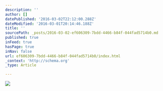 ```yaml
---
description: ''
author: []
datePublished: '2016-03-02T22:12:00.288Z'
dateModified: '2016-03-01T20:14:46.188Z'
title: ''
sourcePath: _posts/2016-03-02-ef606309-7bdd-4466-b84f-044fad5714b0.md
published: true
inFeed: true
hasPage: true
inNav: false
url: ef606309-7bdd-4466-b84f-044fad5714b0/index.html
_context: 'http://schema.org'
_type: Article

---
```

![](https://the-grid-user-content.s3-us-west-2.amazonaws.com/950d9dce-beec-4f3d-ad37-a47b708ad97e.png)